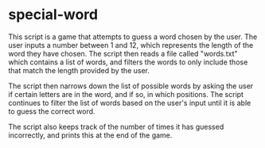 # special-word
This script is a game that attempts to guess a word chosen by the user. The user inputs a number between 1 and 12, which represents the length of the word they have chosen. The script then reads a file called "words.txt" which contains a list of words, and filters the words to only include those that match the length provided by the user.

The script then narrows down the list of possible words by asking the user if certain letters are in the word, and if so, in which positions. The script continues to filter the list of words based on the user's input until it is able to guess the correct word.

The script also keeps track of the number of times it has guessed incorrectly, and prints this at the end of the game.
